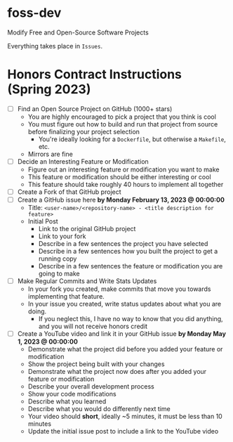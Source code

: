 # foss-dev
Modify Free and Open-Source Software Projects

Everything takes place in `Issues`.

# Honors Contract Instructions (Spring 2023)
- [ ] Find an Open Source Project on GitHub (1000+ stars)
  - You are highly encouraged to pick a project that you think is cool
  - You must figure out how to build and run that project from source before finalizing your project selection
    - You're ideally looking for a `Dockerfile`, but otherwise a `Makefile`, etc.
  - Mirrors are fine
- [ ] Decide an Interesting Feature or Modification
  - Figure out an interesting feature or modification you want to make
  - This feature or modification should be either interesting or cool
  - This feature should take roughly 40 hours to implement all together
- [ ] Create a Fork of that GitHub project
- [ ] Create a GitHub issue here **by Monday February 13, 2023 @ 00:00:00**
  - Title: `<user-name>/<repository-name> - <title description for feature>`
  - Initial Post
    - Link to the original GitHub project
    - Link to your fork
    - Describe in a few sentences the project you have selected
    - Describe in a few sentences how you built the project to get a running copy
    - Describe in a few sentences the feature or modification you are going to make
- [ ] Make Regular Commits and Write Stats Updates
  - In your fork you created, make commits that move you towards implementing that feature.
  - In your issue you created, write status updates about what you are doing.
    - If you neglect this, I have no way to know that you did anything, and you will not receive honors credit
- [ ] Create a YouTube video and link it in your GitHub issue **by Monday May 1, 2023 @ 00:00:00**
  - Demonstrate what the project did before you added your feature or modification
  - Show the project being built with your changes
  - Demonstrate what the project now does after you added your feature or modification
  - Describe your overall development process
  - Show your code modifications
  - Describe what you learned
  - Describe what you would do differently next time
  - Your video should **short**, ideally ~5 minutes, it must be less than 10 minutes
  - Update the initial issue post to include a link to the YouTube video
